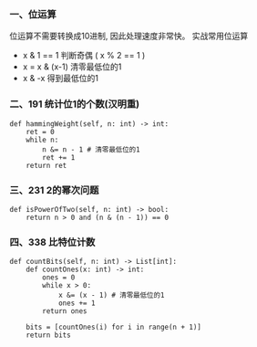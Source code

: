 ### 一、位运算
位运算不需要转换成10进制, 因此处理速度非常快。
实战常用位运算
- x & 1 == 1 判断奇偶 ( x % 2 == 1 )
- x = x & (x-1) 清零最低位的1
- x & -x 得到最低位的1

### 二、191 统计位1的个数(汉明重)
```
def hammingWeight(self, n: int) -> int:
    ret = 0
    while n:
        n &= n - 1 # 清零最低位的1
        ret += 1
    return ret
```
### 三、231 2的幂次问题
```
def isPowerOfTwo(self, n: int) -> bool:
    return n > 0 and (n & (n - 1)) == 0 
```
### 四、338 比特位计数
```
def countBits(self, n: int) -> List[int]:
    def countOnes(x: int) -> int:
        ones = 0
        while x > 0:
            x &= (x - 1) # 清零最低位的1
            ones += 1
        return ones
    
    bits = [countOnes(i) for i in range(n + 1)]
    return bits
```
